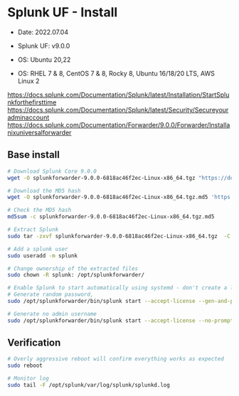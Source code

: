 # Splunk UF - Install

- Date: 2022.07.04
- Splunk UF: v9.0.0
- OS: Ubuntu 20,22

- OS: RHEL 7 & 8, CentOS 7 & 8, Rocky 8, Ubuntu 16/18/20 LTS, AWS Linux 2



https://docs.splunk.com/Documentation/Splunk/latest/Installation/StartSplunkforthefirsttime
https://docs.splunk.com/Documentation/Splunk/latest/Security/Secureyouradminaccount
https://docs.splunk.com/Documentation/Forwarder/9.0.0/Forwarder/Installanixuniversalforwarder


## Base install

```bash
# Download Splunk Core 9.0.0
wget -O splunkforwarder-9.0.0-6818ac46f2ec-Linux-x86_64.tgz "https://download.splunk.com/products/universalforwarder/releases/9.0.0/linux/splunkforwarder-9.0.0-6818ac46f2ec-Linux-x86_64.tgz"

# Download the MD5 hash
wget -O splunkforwarder-9.0.0-6818ac46f2ec-Linux-x86_64.tgz.md5 'https://download.splunk.com/products/universalforwarder/releases/9.0.0/linux/splunkforwarder-9.0.0-6818ac46f2ec-Linux-x86_64.tgz.md5'

# Check the MD5 hash 
md5sum -c splunkforwarder-9.0.0-6818ac46f2ec-Linux-x86_64.tgz.md5

# Extract Splunk
sudo tar -zxvf splunkforwarder-9.0.0-6818ac46f2ec-Linux-x86_64.tgz  -C /opt/

# Add a splunk user
sudo useradd -m splunk

# Change ownership of the extracted files 
sudo chown -R splunk: /opt/splunkforwarder/

# Enable Splunk to start automatically using systemd - don't create a local admin user
# Generate random password, 
sudo /opt/splunkforwarder/bin/splunk start --accept-license --gen-and-print-passwd

# Generate no admin username
sudo /opt/splunkforwarder/bin/splunk start --accept-license --no-prompt
```

## Verification

```bash
# Overly aggressive reboot will confirm everything works as expected
sudo reboot

# Monitor log
sudo tail -F /opt/splunk/var/log/splunk/splunkd.log
```
